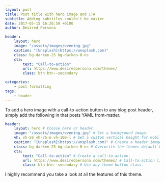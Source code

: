 ```yaml
---
layout: post
title: Post title with hero image and CTA
subtitle: Adding subtitles couldn't be easier
date: 2017-05-15 16:20:50 +0100
author: Desired Persona

header:
    layout: hero
    image: "/assets/images/evening.jpg"
    caption: "[Unsplash](https://unsplash.com)"
    class: bg-darken-25 bg-darken-0-ns
    cta:
        text: "Call-to-action"
        url: https://www.desiredpersona.com/themes/
        class: btn btn--secondary

categories:
    - post formatting
tags:
    - header
---
```


To add a hero image with a call-to-action button to any blog post header, simply add the following in that posts YAML front-matter.

```yaml
header:
    layout: hero # Choose hero or header.
    image: "/assets/images/evening.jpg" # Set a background image.
    vh: vh-50 vh-75-m vh-100-l # Set a custom vertical height for mobile/tablet/desktop.
    caption: "[Unsplash](https://unsplash.com)" # Create a header image caption. Support for markdown links.
    class: bg-darken-25 bg-darken-0-ns # Overwrite the themes default header classes on any page. Easily set background overlays for mobile, tablet and desktop.
    cta: 
        text: "Call-to-action" # Create a call-to-action.
        url: https://www.desiredpersona.com/themes/ # Call-to-action link. URL's starting with 'http' will open in a new tab automatically.
        class: btn btn--secondary # Use any theme button class.
```

I highly recommend you take a look at all the features of this theme.
